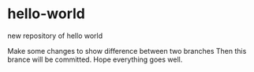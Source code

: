 # hello-world
new repository of hello world

Make some changes to show difference between two branches
Then this brance will be committed.
Hope everything goes well.
